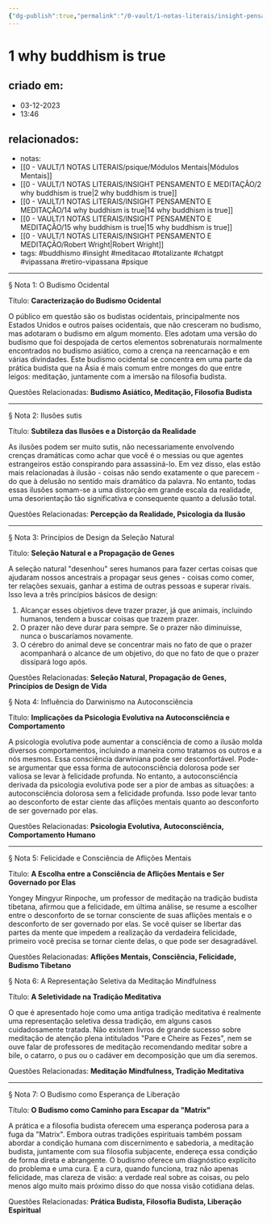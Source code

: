 ```yaml
---
{"dg-publish":true,"permalink":"/0-vault/1-notas-literais/insight-pensamento-e-meditacao/1-why-buddhism-is-true/","tags":["buddhismo","insight","meditacao","totalizante","chatgpt","vipassana","retiro-vipassana","psique"],"dgHomeLink":true,"dgShowLocalGraph":true,"dgShowFileTree":true,"dgEnableSearch":true,"noteIcon":""}
---
```


# 1 why buddhism is true

## criado em: 
- 03-12-2023
- 13:46
## relacionados:
- notas:
- [[0 - VAULT/1 NOTAS LITERAIS/psique/Módulos Mentais\|Módulos Mentais]]
- [[0 - VAULT/1 NOTAS LITERAIS/INSIGHT PENSAMENTO E MEDITAÇÃO/2 why buddhism is true\|2 why buddhism is true]]
- [[0 - VAULT/1 NOTAS LITERAIS/INSIGHT PENSAMENTO E MEDITAÇÃO/14 why buddhism is true\|14 why buddhism is true]]
- [[0 - VAULT/1 NOTAS LITERAIS/INSIGHT PENSAMENTO E MEDITAÇÃO/15 why buddhism is true\|15 why buddhism is true]]
- [[0 - VAULT/1 NOTAS LITERAIS/INSIGHT PENSAMENTO E MEDITAÇÃO/Robert Wright\|Robert Wright]]
- tags: #buddhismo #insight #meditacao #totalizante #chatgpt #vipassana  #retiro-vipassana #psique 
---
§ Nota 1: O Budismo Ocidental

Título: **Caracterização do Budismo Ocidental**

O público em questão são os budistas ocidentais, principalmente nos Estados Unidos e outros países ocidentais, que não cresceram no budismo, mas adotaram o budismo em algum momento. Eles adotam uma versão do budismo que foi despojada de certos elementos sobrenaturais normalmente encontrados no budismo asiático, como a crença na reencarnação e em várias divindades. Este budismo ocidental se concentra em uma parte da prática budista que na Ásia é mais comum entre monges do que entre leigos: meditação, juntamente com a imersão na filosofia budista.

Questões Relacionadas: **Budismo Asiático, Meditação, Filosofia Budista**

---

§ Nota 2: Ilusões sutis

Título: **Subtileza das Ilusões e a Distorção da Realidade**

As ilusões podem ser muito sutis, não necessariamente envolvendo crenças dramáticas como achar que você é o messias ou que agentes estrangeiros estão conspirando para assassiná-lo. Em vez disso, elas estão mais relacionadas à ilusão - coisas não sendo exatamente o que parecem - do que à delusão no sentido mais dramático da palavra. No entanto, todas essas ilusões somam-se a uma distorção em grande escala da realidade, uma desorientação tão significativa e consequente quanto a delusão total.

Questões Relacionadas: **Percepção da Realidade, Psicologia da Ilusão**

---

§ Nota 3: Princípios de Design da Seleção Natural

Título: **Seleção Natural e a Propagação de Genes**

A seleção natural "desenhou" seres humanos para fazer certas coisas que ajudaram nossos ancestrais a propagar seus genes - coisas como comer, ter relações sexuais, ganhar a estima de outras pessoas e superar rivais. Isso leva a três princípios básicos de design:
1. Alcançar esses objetivos deve trazer prazer, já que animais, incluindo humanos, tendem a buscar coisas que trazem prazer.
2. O prazer não deve durar para sempre. Se o prazer não diminuísse, nunca o buscaríamos novamente.
3. O cérebro do animal deve se concentrar mais no fato de que o prazer acompanhará o alcance de um objetivo, do que no fato de que o prazer dissipará logo após.

Questões Relacionadas: **Seleção Natural, Propagação de Genes, Princípios de Design de Vida**

§ Nota 4: Influência do Darwinismo na Autoconsciência

Título: **Implicações da Psicologia Evolutiva na Autoconsciência e Comportamento**

A psicologia evolutiva pode aumentar a consciência de como a ilusão molda diversos comportamentos, incluindo a maneira como tratamos os outros e a nós mesmos. Essa consciência darwiniana pode ser desconfortável. Pode-se argumentar que essa forma de autoconsciência dolorosa pode ser valiosa se levar à felicidade profunda. No entanto, a autoconsciência derivada da psicologia evolutiva pode ser a pior de ambas as situações: a autoconsciência dolorosa sem a felicidade profunda. Isso pode levar tanto ao desconforto de estar ciente das aflições mentais quanto ao desconforto de ser governado por elas.

Questões Relacionadas: **Psicologia Evolutiva, Autoconsciência, Comportamento Humano**

---

§ Nota 5: Felicidade e Consciência de Aflições Mentais

Título: **A Escolha entre a Consciência de Aflições Mentais e Ser Governado por Elas**

Yongey Mingyur Rinpoche, um professor de meditação na tradição budista tibetana, afirmou que a felicidade, em última análise, se resume a escolher entre o desconforto de se tornar consciente de suas aflições mentais e o desconforto de ser governado por elas. Se você quiser se libertar das partes da mente que impedem a realização da verdadeira felicidade, primeiro você precisa se tornar ciente delas, o que pode ser desagradável.

Questões Relacionadas: **Aflições Mentais, Consciência, Felicidade, Budismo Tibetano**

§ Nota 6: A Representação Seletiva da Meditação Mindfulness

Título: **A Seletividade na Tradição Meditativa**

O que é apresentado hoje como uma antiga tradição meditativa é realmente uma representação seletiva dessa tradição, em alguns casos cuidadosamente tratada. Não existem livros de grande sucesso sobre meditação de atenção plena intitulados "Pare e Cheire as Fezes", nem se ouve falar de professores de meditação recomendando meditar sobre a bile, o catarro, o pus ou o cadáver em decomposição que um dia seremos.

Questões Relacionadas: **Meditação Mindfulness, Tradição Meditativa**

---

§ Nota 7: O Budismo como Esperança de Liberação

Título: **O Budismo como Caminho para Escapar da "Matrix"**

A prática e a filosofia budista oferecem uma esperança poderosa para a fuga da "Matrix". Embora outras tradições espirituais também possam abordar a condição humana com discernimento e sabedoria, a meditação budista, juntamente com sua filosofia subjacente, endereça essa condição de forma direta e abrangente. O budismo oferece um diagnóstico explícito do problema e uma cura. E a cura, quando funciona, traz não apenas felicidade, mas clareza de visão: a verdade real sobre as coisas, ou pelo menos algo muito mais próximo disso do que nossa visão cotidiana delas.

Questões Relacionadas: **Prática Budista, Filosofia Budista, Liberação Espiritual**